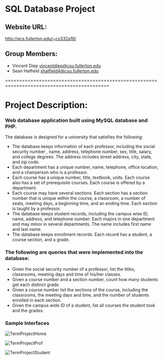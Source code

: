 
# SQL Database Project

## Website URL: 
http://ecs.fullerton.edu/~cs332a19/

## Group Members: 
- Vincent Diep  vincentdiep@csu.fullerton.edu
- Sean Hatfield shatfield4@csu.fullerton.edu

===========================================================================================

# Project Description:

### Web database application built using MySQL database and PHP.

The database is designed for a university that satisfies the following:

- The database keeps information of each professor, including the social security number , name, address, telephone number, sex, title, salary, and college degrees. The address includes street address, city, state, and zip code. 
- Each department has a unique number, name, telephone, office location, and a chairperson who is a professor. 
- Each course has a unique number, title, textbook, units. Each course also has a set of prerequisite courses. Each course is offered by a department.
- Each course may have several sections. Each section has a section number that is unique within the course, a classroom, a number of seats, meeting days, a beginning time, and an ending time. Each section is taught by a professor.
- The database keeps student records, including the campus wise ID, name, address, and telephone number. Each majors in one department and may minor in several departments. The name includes first name and last name.
- The database keeps enrollment records. Each record has a student, a course section, and a grade.


### The following are queries that were implemented into the database:
- Given the social security number of a professor, list the titles, classrooms, meeting days and time of his/her classes.
- Given a course number and a section number, count how many students get each distinct grade.
- Given a course number list the sections of the course, including the classrooms, the meeting days and time, and the number of students enrolled in each section.
- Given the campus wide ID of a student, list all courses the student took and the grades. 

### Sample Interfaces
![TermProjectHome](https://user-images.githubusercontent.com/51553736/133872278-956c666a-883d-4989-92a8-25f03f07d26e.PNG)

![TermProjectProf](https://user-images.githubusercontent.com/51553736/133872282-bee5282f-e9c7-4561-a08b-0b057d0b6e5a.PNG)

![TermProjectStudent](https://user-images.githubusercontent.com/51553736/133872284-93797178-79f7-489c-82a9-81fefde6d729.PNG)

